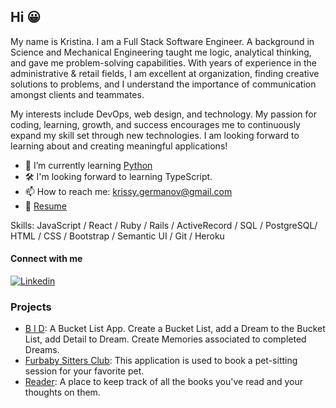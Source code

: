 ## Hi 😀

My name is Kristina. I am a Full Stack Software Engineer. A background in Science and Mechanical Engineering taught me logic, analytical thinking, and gave me problem-solving capabilities. With years of experience in the administrative & retail fields, I am excellent at organization, finding creative solutions to problems, and I understand the importance of communication amongst clients and teammates.

My interests include DevOps, web design, and technology. My passion for coding, learning, growth, and success encourages me to continuously expand my skill set through new technologies. I am looking forward to learning about and creating meaningful applications!

- 🌱 I’m currently learning [Python](https://www.udemy.com/courses/search/?src=ukw&q=pyhton)
- 🛠 I'm looking forward to learning TypeScript.
- 📫 How to reach me: krissy.germanov@gmail.com
- 📝 [Resume](https://drive.google.com/file/d/13T5BgV6c9sA28nCcEbsi8rsibPoqAOgU/view?usp=share_link)


Skills: JavaScript / React / Ruby / Rails / ActiveRecord / SQL / PostgreSQL/ HTML / CSS / Bootstrap / Semantic UI / Git / Heroku 



#### Connect with me
<a href="https://www.linkedin.com/in/kristina-peru/">
  <img
    alt="Linkedin"
    src="https://img.shields.io/badge/LinkedIn-0077B5?style=for-the-badge&logo=linkedin&logoColor=white"
  />
</a>

### Projects
- [B I D](https://github.com/krisperu/BID): A Bucket List App. Create a Bucket List, add a Dream to the Bucket List, add Detail to Dream. Create Memories associated to completed Dreams.
- [Furbaby Sitters Club](https://github.com/8eth/furbaby_sitters_club): This application is used to book a pet-sitting session for your favorite pet.
- [Reader](https://github.com/krisperu/Reader): A place to keep track of all the books you've read and your thoughts on them.

